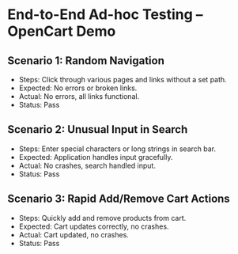 # End-to-End Ad-hoc Testing – OpenCart Demo

## Scenario 1: Random Navigation
- Steps: Click through various pages and links without a set path.
- Expected: No errors or broken links.
- Actual: No errors, all links functional.
- Status: Pass

## Scenario 2: Unusual Input in Search
- Steps: Enter special characters or long strings in search bar.
- Expected: Application handles input gracefully.
- Actual: No crashes, search handled input.
- Status: Pass

## Scenario 3: Rapid Add/Remove Cart Actions
- Steps: Quickly add and remove products from cart.
- Expected: Cart updates correctly, no crashes.
- Actual: Cart updated, no crashes.
- Status: Pass
